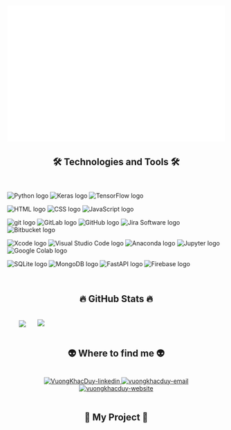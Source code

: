 <!-- VuongKhacDuy -->
<a href="#" target="_blank">
  <img src="svg/VuongDuy.svg" width="1200" alt="vuongkhacduy-official" />
</a>

<h2 align="center">🛠 Technologies and Tools 🛠</h2>
<br>
<!-- https://simpleicons.org/ -->
<!-- <span><img src="https://img.shields.io/badge/Swift-282C34?logo=Swift&logoColor=4B32C3" alt="Swift logo" title="Swift" height="25" /></span>
<span><img src="https://img.shields.io/badge/CocoaPods-282C34?logo=CocoaPods&logoColor=007ACC" alt="CocoaPods logo" title="CocoaPods" height="25" /></span>
<span><img src="https://img.shields.io/badge/UIkit-282C34?logo=UIkit&logoColor=007ACC" alt="UIkit logo" title="UIkit" height="25" /></span>
<span><img src="https://img.shields.io/badge/Flutter-282C34?logo=Flutter&logoColor=4B32C3" alt="Flutter logo" title="Flutter" height="25" /></span>
&nbsp; -->

<span><img src="https://img.shields.io/badge/Python-282C34?logo=Python&logoColor=21759B" alt="Python logo" title="Python" height="25" /></span>
<span><img src="https://img.shields.io/badge/Keras-282C34?logo=Keras&logoColor=21759B" alt="Keras logo" title="Keras" height="25" /></span>
<span><img src="https://img.shields.io/badge/TensorFlow-282C34?logo=TensorFlow&logoColor=21759B" alt="TensorFlow logo" title="TensorFlow" height="25" /></span>
&nbsp;

<span><img src="https://img.shields.io/badge/HTML-282C34?logo=html&logoColor=E34F26" alt="HTML logo" title="HTML" height="25" /></span>
<span><img src="https://img.shields.io/badge/CSS-282C34?logo=css&logoColor=1572B6" alt="CSS logo" title="CSS" height="25" /></span>
<span><img src="https://img.shields.io/badge/JavaScript-282C34?logo=JavaScript&logoColor=1572B6" alt="JavaScript logo" title="JavaScript" height="25" /></span>
&nbsp;

<span><img src="https://img.shields.io/badge/git-282C34?logo=git&logoColor=F05032" alt="git logo" title="git" height="25" /></span>
<span><img src="https://img.shields.io/badge/GitLab-282C34?logo=GitLab&logoColor=F05032" alt="GitLab logo" title="GitLab" height="25" /></span>
<span><img src="https://img.shields.io/badge/GitHub-282C34?logo=GitHub&logoColor=007ACC" alt="GitHub logo" title="GitHub" height="25" /></span>
<span><img src="https://img.shields.io/badge/Jira Software-282C34?logo=Jira Software&logoColor=007ACC" alt="Jira Software logo" title="Jira Software" height="25" /></span>
<span><img src="https://img.shields.io/badge/Bitbucket-282C34?logo=Bitbucket&logoColor=007ACC" alt="Bitbucket logo" title="Bitbucket" height="25" /></span>
&nbsp;

<span><img src="https://img.shields.io/badge/Xcode-282C34?logo=Xcode&logoColor=007ACC" alt="Xcode logo" title="Xcode" height="25" /></span>
<span><img src="https://img.shields.io/badge/VS%20Code-282C34?logo=visual-studio-code&logoColor=007ACC" alt="Visual Studio Code logo" title="Visual Studio Code" height="25" /></span>
<span><img src="https://img.shields.io/badge/Anaconda-282C34?logo=Anaconda&logoColor=007ACC" alt="Anaconda logo" title="Anaconda" height="25" /></span>
<span><img src="https://img.shields.io/badge/Jupyter-282C34?logo=Jupyter&logoColor=007ACC" alt="Jupyter logo" title="Jupyter" height="25" /></span>
<span><img src="https://img.shields.io/badge/Google Colab-282C34?logo=Google Colab&logoColor=007ACC" alt="Google Colab logo" title="Google Colab" height="25" /></span>
&nbsp;

<span><img src="https://img.shields.io/badge/SQLite-282C34?logo=SQLite&logoColor=21759B" alt="SQLite logo" title="SQLite" height="25" /></span>
<span><img src="https://img.shields.io/badge/MongoDB-282C34?logo=mongodb&logoColor=47A248" alt="MongoDB logo" title="MongoDB" height="25" /></span>
<span><img src="https://img.shields.io/badge/FastAPI-282C34?logo=FastAPI&logoColor=4B32C3" alt="FastAPI logo" title="FastAPI" height="25" /></span>
<span><img src="https://img.shields.io/badge/Firebase-282C34?logo=firebase&logoColor=FFCA28" alt="Firebase logo" title="Firebase" height="25" /></span>
&nbsp;

<br>
<h2 align="center">🔥 GitHub Stats 🔥</h2>
<br>
<div align=center>
  <a href="#" title="VuongKhacDuy">
    <img width="315" align="center" src="https://github-readme-stats.vercel.app/api/top-langs/?username=VuongKhacDuy&hide=c%23,powershell,Mathematica,Ruby,Objective-C,Objective-C%2b%2b,Cuda&title_color=61dafb&text_color=ffffff&icon_color=61dafb&bg_color=20232a&langs_count=8&layout=compact&border_color=61dafb&hide_border=true" />
  </a>
  <a href="#" title="VuongKhacDuy">
    <img align="right" width="434" src="https://github-readme-stats.vercel.app/api?username=VuongKhacDuy&show_icons=true&theme=react&border_color=61dafb&hide_border=true" />
  </a>
</div>

<br>
<h2 align="center">👽 Where to find me 👽</h2>
<br>
<!-- https://icons8.com -->
<div align="center">
<!--   <a href="https://www.facebook.com/ElbyTyn/" target="blank">
    <img src="https://img.icons8.com/bubbles/100/000000/facebook-new.png" alt="VuongKhacDuy-facebook" />
  </a> -->
  
  <a href="https://www.linkedin.com/in/duy-vuong-786146138/" target="blank">
    <img src="https://img.icons8.com/bubbles/100/000000/linkedin.png" alt="VuongKhacDuy-linkedin" />
  </a>
  
  <a href="mailto:vuongkhacduy@gmail.com" target="top">
    <img src="https://img.icons8.com/bubbles/100/000000/apple-mail.png" alt="vuongkhacduy-email" />
  </a>
  
  <a href="https://vuongkhacduy.github.io" target="top">
    <img src="https://img.icons8.com/bubbles/100/000000/web.png" alt="vuongkhacduy-website" />
  </a>
  
</div>

<br>


<h2 align="center">📖 My Project 📖</h2>
<br>


